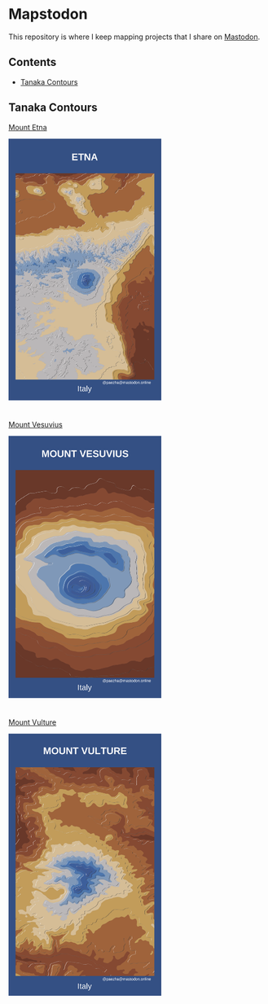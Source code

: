 
<!-- README.md is generated from README.Rmd. Please edit that file -->

# Mapstodon

<!-- badges: start -->
<!-- badges: end -->

This repository is where I keep mapping projects that I share on
[Mastodon](https://mastodon.online/@paezha).

## Contents

-   [Tanaka Contours](#tanaka-contours)

## Tanaka Contours

[Mount
Etna](https://github.com/paezha/Mapstodon/tree/master/tanaka-contours-etna)

<img src="tanaka-contours-etna/etna-tanaka-contours.png" align="center" width=300 />

# 

[Mount
Vesuvius](https://github.com/paezha/Mapstodon/tree/master/tanaka-contours-vesuvius)

<img src="tanaka-contours-vesuvius/vesuvius-tanaka-contours.png" align="center" width=300 />

# 

[Mount
Vulture](https://github.com/paezha/Mapstodon/tree/master/tanaka-contours-vulture)

<img src="tanaka-contours-vulture/vulture-tanaka-contours.png" align="center" width=300 />
